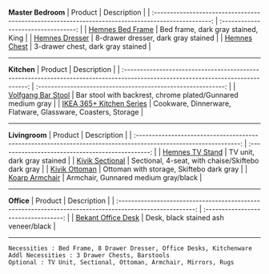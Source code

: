 **Master Bedroom**
|                                              Product                                               |             Description             |
| :------------------------------------------------------------------------------------------------: | :---------------------------------: |
|   [Hemnes Bed Frame](https://www.ikea.com/us/en/p/hemnes-bed-frame-dark-gray-stained-s99240647/)   | Bed frame, dark gray stained, King  |
| [Hemnes Dresser](https://www.ikea.com/us/en/p/hemnes-8-drawer-dresser-dark-gray-stained-60381737/) | 8-drawer dresser, dark gray stained |
|   [Hemnes Chest](https://www.ikea.com/us/en/p/hemnes-3-drawer-chest-dark-gray-stained-90483471/)   |  3-drawer chest, dark gray stained  |

---

**Kitchen**
|                                                             Product                                                              |                         Description                          |
| :------------------------------------------------------------------------------------------------------------------------------: | :----------------------------------------------------------: |
| [Volfgang Bar Stool](https://www.ikea.com/us/en/p/volfgang-bar-stool-with-backrest-chrome-plated-gunnared-medium-gray-90435885/) | Bar stool with backrest, chrome plated/Gunnared medium gray  |
|                        [IKEA 365+ Kitchen Series](https://www.ikea.com/us/en/cat/ikea-365-series-07694/)                         | Cookware, Dinnerware, Flatware, Glassware, Coasters, Storage |

---

**Livingroom**
|                                                     Product                                                      |                    Description                    |
| :--------------------------------------------------------------------------------------------------------------: | :-----------------------------------------------: |
|            [Hemnes TV Stand](https://www.ikea.com/us/en/p/hemnes-tv-unit-dark-gray-stained-50381747/)            |            TV unit, dark gray stained             |
| [Kivik Sectional](https://www.ikea.com/us/en/p/kivik-sectional-4-seat-with-chaise-skiftebo-dark-gray-s59305565/) | Sectional, 4-seat, with chaise/Skiftebo dark gray |
|      [Kivik Ottoman](https://www.ikea.com/us/en/p/kivik-ottoman-with-storage-skiftebo-dark-gray-s79305526/)      |     Ottoman with storage, Skiftebo dark gray      |
|       [Koarp Armchair](https://www.ikea.com/us/en/p/koarp-armchair-gunnared-medium-gray-black-s89221734/)        |       Armchair, Gunnared medium gray/black        |

---
**Office**
|                                                 Product                                                  |             Description              |
| :------------------------------------------------------------------------------------------------------: | :----------------------------------: |
| [Bekant Office Desk](https://www.ikea.com/us/en/p/bekant-desk-black-stained-ash-veneer-black-s69282592/) | Desk, black stained ash veneer/black |



---

```
Necessities : Bed Frame, 8 Drawer Dresser, Office Desks, Kitchenware 
Addl Necessities : 3 Drawer Chests, Barstools 
Optional : TV Unit, Sectional, Ottoman, Armchair, Mirrors, Rugs
```